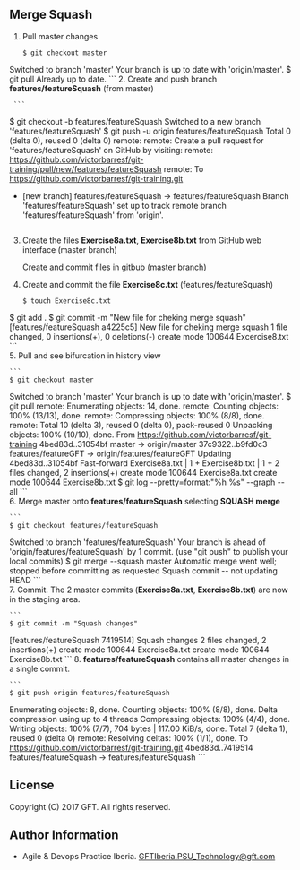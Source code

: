 ## Merge Squash

 1. Pull master changes  
 
    ```
    $ git checkout master
Switched to branch 'master'
Your branch is up to date with 'origin/master'.
$ git pull
Already up to date.
    ```
 2. Create and push branch **features/featureSquash** (from master)  
  
     ```
$ git checkout -b features/featureSquash
Switched to a new branch 'features/featureSquash'
$ git push -u origin features/featureSquash
Total 0 (delta 0), reused 0 (delta 0)
remote:
remote: Create a pull request for 'features/featureSquash' on GitHub by visiting:
remote:      https://github.com/victorbarresf/git-training/pull/new/features/featureSquash
remote:
To https://github.com/victorbarresf/git-training.git
 * [new branch]      features/featureSquash -> features/featureSquash
Branch 'features/featureSquash' set up to track remote branch 'features/featureSquash' from 'origin'.
     ```  
 3. Create the files **Exercise8a.txt**, **Exercise8b.txt** from GitHub  web interface (master branch)  
 
    Create and commit files in gitbub (master branch)  
 4. Create and commit the file **Exercise8c.txt** (features/featureSquash)  

    ```
    $ touch Exercise8c.txt
$ git add .
$ git commit -m "New file for cheking merge squash"
[features/featureSquash a4225c5] New file for cheking merge squash
 1 file changed, 0 insertions(+), 0 deletions(-)
 create mode 100644 Excercise8.txt
    ```  
 5. Pull and see bifurcation in history view  

    ```
    $ git checkout master
Switched to branch 'master'
Your branch is up to date with 'origin/master'.
$ git pull
remote: Enumerating objects: 14, done.
remote: Counting objects: 100% (13/13), done.
remote: Compressing objects: 100% (8/8), done.
remote: Total 10 (delta 3), reused 0 (delta 0), pack-reused 0
Unpacking objects: 100% (10/10), done.
From https://github.com/victorbarresf/git-training
   4bed83d..31054bf  master              -> origin/master
   37c9322..b9fd0c3  features/featureGFT -> origin/features/featureGFT
Updating 4bed83d..31054bf
Fast-forward
 Exercise8a.txt | 1 +
 Exercise8b.txt | 1 +
 2 files changed, 2 insertions(+)
 create mode 100644 Exercise8a.txt
 create mode 100644 Exercise8b.txt
$ git log --pretty=format:"%h %s" --graph --all
    ```  
 6. Merge master onto **features/featureSquash** selecting **SQUASH merge**  
 
    ```
    $ git checkout features/featureSquash
Switched to branch 'features/featureSquash'
Your branch is ahead of 'origin/features/featureSquash' by 1 commit.
  (use "git push" to publish your local commits)
$ git merge --squash master
Automatic merge went well; stopped before committing as requested
Squash commit -- not updating HEAD
    ```  
 7. Commit. The 2 master commits (**Exercise8a.txt**, **Exercise8b.txt**) are now in the staging area.

    ```
    $ git commit -m "Squash changes"
[features/featureSquash 7419514] Squash changes
 2 files changed, 2 insertions(+)
 create mode 100644 Exercise8a.txt
 create mode 100644 Exercise8b.txt
    ```
 8. **features/featureSquash** contains all master changes in a single commit.  

    ```
    $ git push origin features/featureSquash
Enumerating objects: 8, done.
Counting objects: 100% (8/8), done.
Delta compression using up to 4 threads
Compressing objects: 100% (4/4), done.
Writing objects: 100% (7/7), 704 bytes | 117.00 KiB/s, done.
Total 7 (delta 1), reused 0 (delta 0)
remote: Resolving deltas: 100% (1/1), done.
To https://github.com/victorbarresf/git-training.git
   4bed83d..7419514  features/featureSquash -> features/featureSquash
    ```

## License
Copyright (C) 2017 GFT. All rights reserved.

## Author Information
* Agile & Devops Practice Iberia. GFTIberia.PSU_Technology@gft.com
